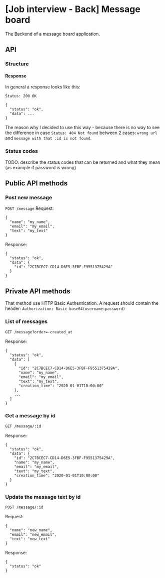 # [Job interview - Back] Message board

The Backend of a message board application.

## API

### Structure
#### Response

In general a response looks like this:

```Status: 200 OK```
```
{
  "status": "ok",
  "data": ...
}
```
The reason why I decided to use this way - because there is no way to see the difference in case `Status: 404 Not found` between 2 cases: `wrong url` and `message with that :id is not found`.

### Status codes
TODO: describe the status codes that can be returned and what they mean (as example if password is wrong)

## Public API methods

### Post new message
`POST /message`
Request:
```
{
  "name": "my_name",
  "email": "my_email",
  "text": "my_text"
}
```
Response:
```
{
  "status": "ok",
  "data": {
    "id": "2C7BCEC7-CD14-D6E5-3FBF-F9551375429A"
  }
}
```

## Private API methods

That method use HTTP Basic Authentication.
A request should contain the header:
`Authorization: Basic base64(username:password)`

### List of messages
`GET /message?order=-created_at`

Response:
```
{
  "status": "ok",
  "data": [
    {
      "id": "2C7BCEC7-CD14-D6E5-3FBF-F9551375429A",
      "name": "my_name",
      "email": "my_email",
      "text": "my_text",
      "creation_time": "2020-01-01T10:00:00"
    },
    ...
  ]
}
```

### Get a message by id
`GET /message/:id`

Response:
```
{
  "status": "ok",
  "data": {
    "id": "2C7BCEC7-CD14-D6E5-3FBF-F9551375429A",
    "name": "my_name",
    "email": "my_email",
    "text": "my_text",
    "creation_time": "2020-01-01T10:00:00"
  }
}
```

### Update the message text by id
`POST /message/:id`

Request:
```
{
  "name": "new_name",
  "email": "new_email",
  "text": "new_text"
}
```

Response:
```
{
  "status": "ok"
}
```
